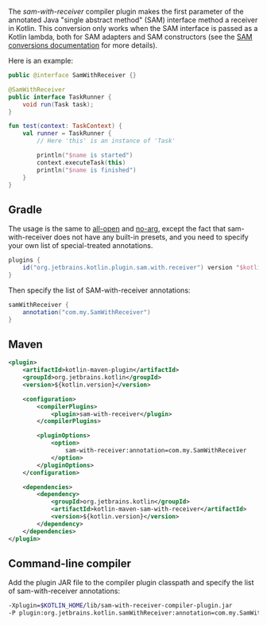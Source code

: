[//]: # (title: SAM-with-receiver compiler plugin)

The *sam-with-receiver* compiler plugin makes the first parameter of the annotated Java "single abstract method" (SAM)
interface method a receiver in Kotlin. This conversion only works when the SAM interface is passed as a Kotlin lambda,
both for SAM adapters and SAM constructors (see the [SAM conversions documentation](java-interop.md#sam-conversions) for more details).

Here is an example:

```java
public @interface SamWithReceiver {}

@SamWithReceiver
public interface TaskRunner {
    void run(Task task);
}
```

```kotlin
fun test(context: TaskContext) {
    val runner = TaskRunner {
        // Here 'this' is an instance of 'Task'

        println("$name is started")
        context.executeTask(this)
        println("$name is finished")
    }
}
```

## Gradle

The usage is the same to [all-open](all-open-plugin.md) and [no-arg](no-arg-plugin.md), except the fact that sam-with-receiver
does not have any built-in presets, and you need to specify your own list of special-treated annotations.

```groovy
plugins {
    id("org.jetbrains.kotlin.plugin.sam.with.receiver") version "$kotlin_version"
}
```

Then specify the list of SAM-with-receiver annotations:

```groovy
samWithReceiver {
    annotation("com.my.SamWithReceiver")
}
```

## Maven

```xml
<plugin>
    <artifactId>kotlin-maven-plugin</artifactId>
    <groupId>org.jetbrains.kotlin</groupId>
    <version>${kotlin.version}</version>

    <configuration>
        <compilerPlugins>
            <plugin>sam-with-receiver</plugin>
        </compilerPlugins>

        <pluginOptions>
            <option>
                sam-with-receiver:annotation=com.my.SamWithReceiver
            </option>
        </pluginOptions>
    </configuration>

    <dependencies>
        <dependency>
            <groupId>org.jetbrains.kotlin</groupId>
            <artifactId>kotlin-maven-sam-with-receiver</artifactId>
            <version>${kotlin.version}</version>
        </dependency>
    </dependencies>
</plugin>
```

## Command-line compiler

Add the plugin JAR file to the compiler plugin classpath and specify the list of sam-with-receiver annotations:

```bash
-Xplugin=$KOTLIN_HOME/lib/sam-with-receiver-compiler-plugin.jar
-P plugin:org.jetbrains.kotlin.samWithReceiver:annotation=com.my.SamWithReceiver
```